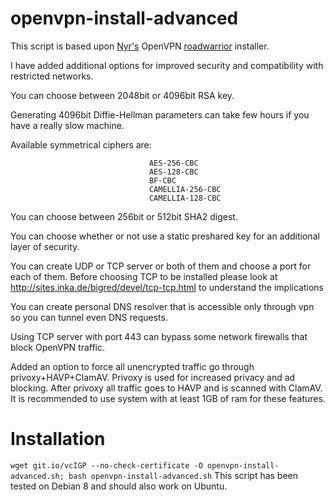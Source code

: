 # openvpn-install-advanced
This script is based upon [Nyr's](https://github.com/Nyr/) OpenVPN [roadwarrior](http://en.wikipedia.org/wiki/Road_warrior_%28computing%29) installer.

I have added additional options for improved security and compatibility with restricted networks.

You can choose between 2048bit or 4096bit RSA key.

Generating 4096bit Diffie-Hellman parameters can take few hours if you have a really slow machine. 

Available symmetrical ciphers are: 

                                   AES-256-CBC
                                   AES-128-CBC
                                   BF-CBC
                                   CAMELLIA-256-CBC
                                   CAMELLIA-128-CBC
You can choose between 256bit or 512bit SHA2 digest.

You can choose whether or not use a static preshared key for an additional layer of security.

You can create UDP or TCP server or both of them and choose a port for each of them.
Before choosing TCP to be installed please look at http://sites.inka.de/bigred/devel/tcp-tcp.html to understand the implications

You can create personal DNS resolver that is accessible only through vpn so you can tunnel even DNS requests.

Using TCP server with port 443 can bypass some network firewalls that block OpenVPN traffic.

Added an option to force all unencrypted traffic go through privoxy+HAVP+ClamAV.
Privoxy is used for increased privacy and ad blocking. After privoxy all traffic goes to
HAVP and is scanned with ClamAV. It is recommended to use system with at least 1GB of ram for these features.

# Installation
`wget git.io/vcIGP --no-check-certificate -O openvpn-install-advanced.sh; bash openvpn-install-advanced.sh`
This script has been tested on Debian 8 and should also work on Ubuntu.
